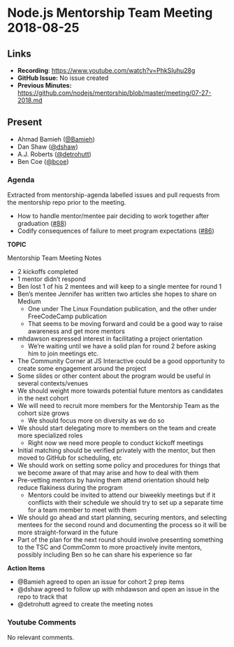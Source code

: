 # Node.js Mentorship Team Meeting 2018-08-25

## Links

* **Recording**: https://www.youtube.com/watch?v=PhkSIuhu28g
* **GitHub Issue:** No issue created
* **Previous Minutes:** https://github.com/nodejs/mentorship/blob/master/meeting/07-27-2018.md

## Present

- Ahmad Bamieh ([@Bamieh](https://github.com/Bamieh))
- Dan Shaw ([@dshaw](https://github.com/dshaw))
- A.J. Roberts ([@detrohutt](https://github.com/detrohutt))
- Ben Coe ([@bcoe](https://github.com/bcoe))

### Agenda

Extracted from mentorship-agenda labelled issues and pull requests from the mentorship repo prior to the meeting.

- How to handle mentor/mentee pair deciding to work together after graduation ([#88](https://github.com/nodejs/mentorship/issues/88))
- Codify consequences of failure to meet program expectations ([#86](https://github.com/nodejs/mentorship/issues/86))

**TOPIC**

Mentorship Team Meeting Notes

- 2 kickoffs completed
- 1 mentor didn’t respond
- Ben lost 1 of his 2 mentees and will keep to a single mentee for round 1
- Ben’s mentee Jennifer has written two articles she hopes to share on Medium
  - One under The Linux Foundation publication, and the other under FreeCodeCamp publication
  - That seems to be moving forward and could be a good way to raise awareness and get more mentors
- mhdawson expressed interest in facilitating a project orientation
  - We’re waiting until we have a solid plan for round 2 before asking him to join meetings etc.
- The Community Corner at JS Interactive could be a good opportunity to create some engagement around the project
- Some slides or other content about the program would be useful in several contexts/venues
- We should weight more towards potential future mentors as candidates in the next cohort
- We will need to recruit more members for the Mentorship Team as the cohort size grows
  - We should focus more on diversity as we do so
- We should start delegating more to members on the team and create more specialized roles
  - Right now we need more people to conduct kickoff meetings
- Initial matching should be verified privately with the mentor, but then moved to GitHub for scheduling, etc
- We should work on setting some policy and procedures for things that we become aware of that may arise and how to deal with them
- Pre-vetting mentors by having them attend orientation should help reduce flakiness during the program
  - Mentors could be invited to attend our biweekly meetings but if it conflicts with their schedule we should try to set up a separate time for a team member to meet with them
- We should go ahead and start planning, securing mentors, and selecting mentees for the second round and documenting the process so it will be more straight-forward in the future
- Part of the plan for the next round should involve presenting something to the TSC and CommComm to more proactively invite mentors, possibly including Ben so he can share his experience so far

**Action Items**

- @Bamieh agreed to open an issue for cohort 2 prep items
- @dshaw agreed to follow up with mhdawson and open an issue in the repo to track that
- @detrohutt agreed to create the meeting notes

### Youtube Comments

No relevant comments.
